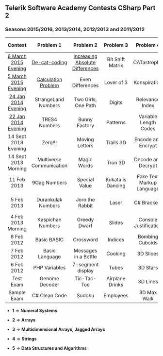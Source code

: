 ## Telerik Software Academy Contests CSharp Part 2
### Seasons 2015/2016, 2013/2014, 2012/2013 and 2011/2012

|        Contest       |         Problem 1        |            Problem 2            |     Problem 3     |         Problem 4         |        Problem 5       |
|:--------------------:|:------------------------:|:-------------------------------:|:-----------------:|:-------------------------:|:----------------------:|
| [6 March 2015 Evening](http://bgcoder.com/Contests/223/CSharp-Part-2-2015-2016-6-March-2015-Evening) |       [De-cat-coding](https://github.com/petyakostova/Telerik-Academy/tree/master/C%23/C%23%202%20Contests/1/De-cat-coding)      | [Increasing Absolute Differences](https://github.com/petyakostova/Telerik-Academy/tree/master/C%23/C%23%202%20Contests/2/Increasing-Absolute-Diffs) |  Bit Shift Matrix |        CATastrophe        |      Singing Cats      |
| [5 March 2015 Evening](http://bgcoder.com/Contests/221/CSharp-Part-2-2015-2016-5-March-2015-Evening) |    [Calculation Problem](https://github.com/petyakostova/Telerik-Academy/tree/master/C%23/C%23%202%20Contests/1/Calculation-Problem)   |         Even Differences        |     Lover of 3    |        Konspiration       |        Bad Cat!        |
|  [24 Jan 2014 Evening](http://bgcoder.com/Contests/143/CSharp-Part-2-2013-2014-24-Jan-2014-Evening) |    StrangeLand Numbers   |       Two Girls, One Path       |       Digits      |      Relevance Index      |        Doge Coin       |
|  [22 Jan 2014 Evening](http://bgcoder.com/Contests/142/CSharp-Part-2-2013-2014-22-Jan-2014-Evening) |       TRES4 Numbers      |          Bunny Factory          |      Patterns     |   Variable Length Codes   |        Help Doge       |
| 14 Sept 2013 Evening |          Zerg!!!         |          Moving Letters         |     Trails 3D     |     Encode and Encrypt    |     They are Green     |
| 14 Sept 2013 Morning | Multiverse Communication |           Magic Words           |      Tron 3D      |     Decode and Decrypt    |  Featuring with Grisko |
|      11 Feb 2013     |       9Gag Numbers       |          Special Value          | Kukata is Dancing | Fake Text Markup Language |      Three in One      |
|      5 Feb 2013      |    Durankulak Numbers    |         Joro the Rabbit         |       Laser       |        C# Brackets        | Two Is Better Than One |
|  4 Feb 2013 Morning  |     Kaspichan Numbers    |           Greedy Dwarf          |       Slides      |   Console Justification   | One Task is Not Enough |
|      8 Feb 2012      |        Basic BASIC       |            Crossword            |      Indices      |      Bombing Cuboids      |      Academy Tasks     |
|      7 Feb 2012      |      Basic Language      |       Messages in a Bottle      |      Cooking      |         3D Slices         |     Secret Language    |
|      6 Feb 2012      |       PHP Variables      |        7-segment display        |       Tubes       |          3D Stars         |        Brackets        |
|       Test Exam      |      Genome Decoder      |           Tic-Tac-Toe           |  Airplane Drinks  |          3D Lines         |         Guitar         |
|      Sample Exam     |       C# Clean Code      |              Sudoku             |     Employees     |        3D Max Walk        |         Liquid         |

- **1** => **Numeral Systems**

- **2** => **Arrays**

- **3** => **Multidimensional Arrays, Jagged Arrays**

- **4** => **Strings**

- **5** => **Data Structures and Algorithms**
